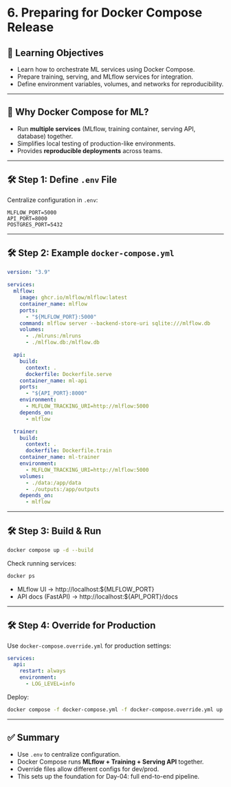 # 6. Preparing for Docker Compose Release

## 🎯 Learning Objectives
- Learn how to orchestrate ML services using Docker Compose.  
- Prepare training, serving, and MLflow services for integration.  
- Define environment variables, volumes, and networks for reproducibility.  

---

## 📘 Why Docker Compose for ML?

- Run **multiple services** (MLflow, training container, serving API, database) together.  
- Simplifies local testing of production-like environments.  
- Provides **reproducible deployments** across teams.  

---

## 🛠 Step 1: Define `.env` File

Centralize configuration in `.env`:

```env
MLFLOW_PORT=5000
API_PORT=8000
POSTGRES_PORT=5432
```

---

## 🛠 Step 2: Example `docker-compose.yml`

```yaml
version: "3.9"

services:
  mlflow:
    image: ghcr.io/mlflow/mlflow:latest
    container_name: mlflow
    ports:
      - "${MLFLOW_PORT}:5000"
    command: mlflow server --backend-store-uri sqlite:///mlflow.db                            --default-artifact-root /mlruns                            --host 0.0.0.0
    volumes:
      - ./mlruns:/mlruns
      - ./mlflow.db:/mlflow.db

  api:
    build:
      context: .
      dockerfile: Dockerfile.serve
    container_name: ml-api
    ports:
      - "${API_PORT}:8000"
    environment:
      - MLFLOW_TRACKING_URI=http://mlflow:5000
    depends_on:
      - mlflow

  trainer:
    build:
      context: .
      dockerfile: Dockerfile.train
    container_name: ml-trainer
    environment:
      - MLFLOW_TRACKING_URI=http://mlflow:5000
    volumes:
      - ./data:/app/data
      - ./outputs:/app/outputs
    depends_on:
      - mlflow
```

---

## 🛠 Step 3: Build & Run

```bash
docker compose up -d --build
```

Check running services:
```bash
docker ps
```

- MLflow UI → http://localhost:${MLFLOW_PORT}  
- API docs (FastAPI) → http://localhost:${API_PORT}/docs  

---

## 🛠 Step 4: Override for Production

Use `docker-compose.override.yml` for production settings:

```yaml
services:
  api:
    restart: always
    environment:
      - LOG_LEVEL=info
```

Deploy:
```bash
docker compose -f docker-compose.yml -f docker-compose.override.yml up -d
```

---

## ✅ Summary
- Use `.env` to centralize configuration.  
- Docker Compose runs **MLflow + Training + Serving API** together.  
- Override files allow different configs for dev/prod.  
- This sets up the foundation for Day-04: full end-to-end pipeline.  